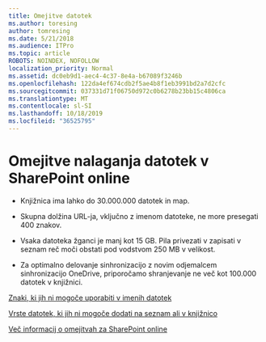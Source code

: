 ```yaml
---
title: Omejitve datotek
ms.author: toresing
author: tomresing
ms.date: 5/21/2018
ms.audience: ITPro
ms.topic: article
ROBOTS: NOINDEX, NOFOLLOW
localization_priority: Normal
ms.assetid: dc0eb9d1-aec4-4c37-8e4a-b67089f3246b
ms.openlocfilehash: 122da4ef674cdb2f5ae4b8f1eb3991bd2a7d2cfc
ms.sourcegitcommit: 037331d71f06750d972c0b6278b23bb15c4806ca
ms.translationtype: MT
ms.contentlocale: sl-SI
ms.lasthandoff: 10/18/2019
ms.locfileid: "36525795"
---
```

# <a name="file-upload-limits-in-sharepoint-online"></a>Omejitve nalaganja datotek v SharePoint online

- Knjižnica ima lahko do 30.000.000 datotek in map.
    
- Skupna dolžina URL-ja, vključno z imenom datoteke, ne more presegati 400 znakov.
    
- Vsaka datoteka žganci je manj kot 15 GB. Pila privezati v zapisati v seznam reč moči obstati pod vodstvom 250 MB v velikost.
    
- Za optimalno delovanje sinhronizacijo z novim odjemalcem sinhronizacijo OneDrive, priporočamo shranjevanje ne več kot 100.000 datotek v knjižnici. 
    
[Znaki, ki jih ni mogoče uporabiti v imenih datotek](https://go.microsoft.com/fwlink/?linkid=866430)
  
[Vrste datotek, ki jih ni mogoče dodati na seznam ali v knjižnico](https://go.microsoft.com/fwlink/?linkid=273757)
  
[Več informacij o omejitvah za SharePoint online](https://go.microsoft.com/fwlink/?linkid=271273)
  


